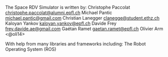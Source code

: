 The Space RDV Simulator is written by:
    Christophe Paccolat <christophe.paccolat@alumni.epfl.ch>
    Michael Pantic <michael.pantic@gmail.com>
    Christian Lanegger <clanegge@student.ethz.ch>
    Kaloyan Yankov <kaloyan.yankov@epfl.ch>
    Davide Frey <frey.davide.ae@gmail.com>
    Gaétan Ramet <gaetan.ramet@epfl.ch>
    Olivier Arm <@oli14>

With help from many libraries and frameworks including:
	The Robot Operating System (ROS)
